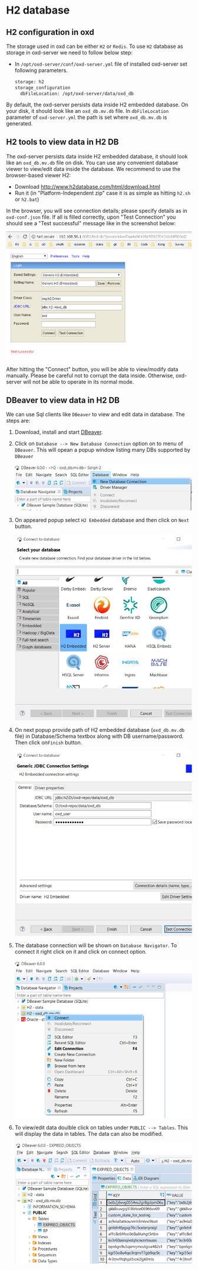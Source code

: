 # H2 database

## H2 configuration in oxd

The storage used in oxd can be either `H2` or `Redis`. To use `H2` database as storage in oxd-server we need to follow below step:

- In `/opt/oxd-server/conf/oxd-server.yml` file of installed oxd-server set following parameters.

    ```
    storage: h2
    storage_configuration
      dbFileLocation: /opt/oxd-server/data/oxd_db  
    ```

By default, the oxd-server persists data inside H2 embedded database. On your disk, it should look like an `oxd_db.mv.db` file. In `dbFileLocation` parameter of `oxd-server.yml` the path is set where `oxd_db.mv.db` is generated.

## H2 tools to view data in H2 DB


The oxd-server persists data inside H2 embedded database, it should look like an `oxd_db.mv.db` file on disk.
You can use any convenient database viewer to view/edit data inside the database. We recommend to use the browser-based viewer H2:

 - Download http://www.h2database.com/html/download.html
 - Run it (in "Platform-Independent zip" case it is as simple as hitting `h2.sh` or `h2.bat`)
 
 In the browser, you will see connection details; please specify details as in `oxd-conf.json` file.
 If all is filled correctly, upon "Test Connection" you should see a "Test successful" message like in the screenshot below:
 
 ![H2](../../img/faq_h2_connection_details.png)
 
 After hitting the "Connect" button, you will be able to view/modify data manually. Please be careful not to corrupt the data inside. Otherwise, oxd-server will not be able to operate in its normal mode.
 
 ## DBeaver to view data in H2 DB

We can use Sql clients like `DBeaver` to view and edit data in database. The steps are:

1. Download, install and start [DBeaver](https://dbeaver.io/download/).

1. Click on `Database --> New Database Connection` option on to menu of `DBeaver`. This will opean a popup window listing many DBs supported by `DBeaver`

    ![dbeaver_connection](../../img/1_dbeaver_connection.png)

1. On appeared popup select `H2 Embedded` database and then click on `Next` button.

    ![dbeaver_select_h2](../../img/2_dbeaver_select_h2.png)
    
1. On next popup provide path of H2 embedded database (`oxd_db.mv.db` file) in Database/Schema textbox along with DB username/password. Then click on`Finish` button.

    ![dbeaver_test_connection](../../img/3_dbeaver_test_connection.png)
    
1. The database connection will be shown on `Database Navigator`. To connect it right click on it and click on connect option.

    ![dbeaver_db_connect](../../img/4_dbeaver_db_connect.png)
    
1. To view/edit data doulble click on tables under `PUBLIC --> Tables`. This will display the data in tables. The data can also be modified.

    ![dbeaver_data](../../img/5_dbeaver_data.png)
    



